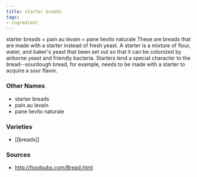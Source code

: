 ```yaml
---
title: starter breads
tags:
- ingredient
---
```

starter breads = pain au levain = pane lievito naturale These are breads that are made with a starter instead of fresh yeast. A starter is a mixture of flour, water, and baker's yeast that been set out so that it can be colonized by airborne yeast and friendly bacteria. Starters lend a special character to the bread--sourdough bread, for example, needs to be made with a starter to acquire a sour flavor.

### Other Names

* starter breads
* pain au levain
* pane lievito naturale

### Varieties

* [[breads]]

### Sources
* http://foodsubs.com/Bread.html
